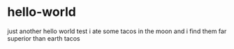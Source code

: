 # hello-world
just another hello world test
i ate some tacos in the moon and i find them far superior than earth tacos
